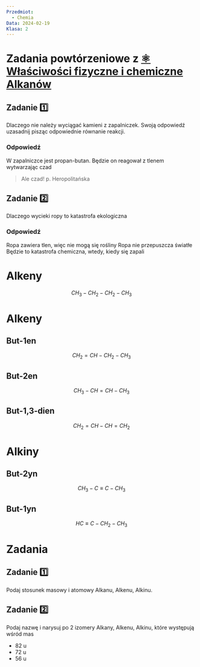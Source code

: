 ```yaml
---
Przedmiot:
  - Chemia
Data: 2024-02-19
Klasa: 2
---
```


# Zadania powtórzeniowe z [⚛️ Właściwości fizyczne i chemiczne Alkanów](⚛️%20Właściwości%20fizyczne%20i%20chemiczne%20Alkanów.md)
## Zadanie 1️⃣
Dlaczego nie należy wyciągać kamieni z zapalniczek. Swoją odpowiedź uzasadnij pisząc odpowiednie równanie reakcji.
### Odpowiedź
W zapalniczce jest propan-butan. Będzie on reagował z tlenem wytwarzając czad
> Ale czad! p. Heropolitańska
## Zadanie 2️⃣
Dlaczego wycieki ropy to katastrofa ekologiczna
### Odpowiedź
Ropa zawiera tlen, więc nie mogą się rośliny
Ropa nie przepuszcza światłe
Będzie to katastrofa chemiczna, wtedy, kiedy się zapali
# Alkeny
$$ CH_3 - CH_2-CH_2-CH_3 $$
# Alkeny
## But-1en
$$ CH_2=CH-CH_2-CH_3 $$
## But-2en
$$ CH_3-CH=CH-CH_3 $$
## But-1,3-dien
$$ CH_2=CH-CH=CH_2 $$
# Alkiny
## But-2yn
$$ CH_3-C \equiv C-CH_3 $$
## But-1yn
$$ HC \equiv C - CH_2 - CH_3 $$
# Zadania
## Zadanie 1️⃣
Podaj stosunek masowy i atomowy Alkanu, Alkenu, Alkinu.
## Zadanie 2️⃣
Podaj nazwę i narysuj po 2 izomery Alkany, Alkenu, Alkinu, które występują wśród mas
- 82 u
- 72 u
- 56 u